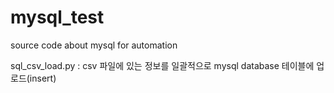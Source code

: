 # mysql_test
source code about mysql for automation

sql_csv_load.py : csv 파일에 있는 정보를 일괄적으로 mysql database 테이블에 업로드(insert)
